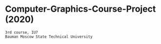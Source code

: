 # Computer-Graphics-Course-Project (2020)

```
3rd course, IU7
Bauman Moscow State Technical University
```
